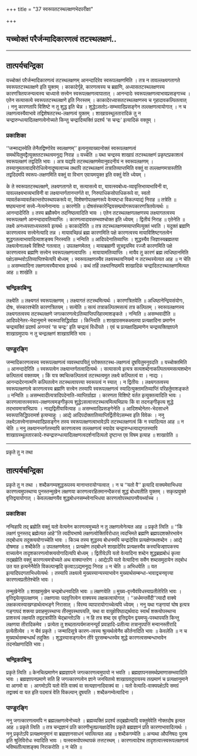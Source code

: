 +++
title = "37 स्वरूपतटस्थलक्षणभेदपरीक्षा"

+++


## यच्चोक्तं परैर्जन्मादिकारणत्वं तटस्थलक्षणं..

****

## **तात्पर्यचन्द्रिका**

यच्चोक्तं परैर्जन्मादिकारणत्वं तटस्थलक्षणम् आनन्दादिरेव स्वरूपलक्षणमिति । तत्र न तावल्लक्ष्यगतागते स्वरूपतटस्थलक्षणे इति युक्तम् । काकादेर्गृहे, कारणत्वस्य च ब्रह्मणि, अध्यासतटस्थलक्षणस्य कारणत्रितयजन्यत्वस्य चाध्यासे सत्त्वेन स्वरूपलक्षणत्वापातात् । आनन्दादेः स्वरूपलक्षणत्वाभावप्रसङ्गाच्च । एतेन सत्यासत्ये स्वरूपतटस्थलक्षणे इति निरस्तम् । काकादेरध्यासतटस्थलक्षणस्य च गृहादावकल्पितत्वात् । ननु कारणतापि विशिष्टे न तु शुद्ध इति चेन्न । शुद्धेऽसतोऽ-सम्भवादिप्रसङ्गेन तल्लक्षणत्वायोगात् । न च लक्षणत्वस्यैवाभावे तद्विशेषतटस्थ-लक्षणत्वं युक्तम् । शाखाग्रस्थूलतारादिकं तु न चन्द्रारुन्धत्यादिलक्षणत्वेनोच्यते किन्तु चन्द्रादिव्यक्तिं प्रदर्श्य ‘स चन्द्रः’ इत्यादिकं वक्तुम् ।

### **प्रकाशिका**

‘‘जन्माद्यस्येति तेनैतद्विष्णोरेव स्वलक्षणम्’’ इत्यनुव्याख्यानोक्तं स्वरूपलक्षणत्वं समर्थयितुमद्वैत्युक्ततटस्थत्वमनूद्य निराह ॥ यच्चेति ॥ यथा चन्द्रस्य शाखाग्रं तटस्थलक्षणं प्रकृष्टप्रकाशत्वं स्वरूपलक्षणं तद्वदिति भावः । अत्र यद्यपि तटस्थलक्षणमेवानुवदनीयं न स्वरूपलक्षणम् । तस्यानुमतत्वादविरोधित्वेनादूष्यत्वाच्च तथापि तटस्थलक्षणं तत्रातिव्याप्तमिति वक्तुं वा तल्लक्षणमत्रास्तीति तद्वदिदमपि स्वरूप-लक्षणमिति वक्तुं वा विभाग एवायमयुक्त इति वक्तुं वेति ध्येयम् ।

के ते स्वरूपतटस्थलक्षणे, लक्ष्यगतागते वा, सत्यासत्ये वा, यावत्स्वबोध्य-व्यावृत्तिभाव्यभाविनी वा, यावल्लक्ष्यभाव्यभाविनी वा लक्ष्यान्तर्गतानन्तर्गते वा, निरुपाधिकसोपाधिकरूपे वा, स्वतो व्यावर्तकव्यावर्तकान्तरोपस्थापकरूपे वा, विशेषणोपलक्षणरूपे वेत्यष्टधा विकल्प्याद्यं निराह ॥ तत्रेति ॥ षष्ठ्यन्तानां सत्त्वे-नेत्यनेनान्वयः ॥ कारणेति ॥ दोषसंस्कारेन्द्रियसम्प्रयोगरूपकारणत्रितयेत्यर्थः ॥ आनन्दादेरिति ॥ तस्य ब्रह्मैक्येन तदनिष्ठत्वादिति भावः । एतेन तटस्थलक्षणलक्षणस्य लक्ष्यागतत्वस्य स्वरूपलक्षणे आनन्दादावतिव्याप्तिः । कारणत्वादावसम्भवश्चोक्त इति ध्येयम् । द्वितीयं निराह ॥ एतेनेति ॥ लक्ष्ये अनध्यस्ताध्यस्तरूपे इत्यर्थः ॥ काकादेरिति ॥ तत्र तटस्थलक्षणमव्याप्तमित्युक्तं भवति । यदुक्तं ब्रह्मणि कारणत्वस्य सत्त्वेनेत्यादि तन्न । मायावच्छिन्नं ब्रह्म कारणमिति पक्षे कारणत्वस्य मायाविशिष्टगतत्वेन शुद्धगतत्वाभावादित्याशङ्क्य निरस्यति ॥ नन्विति ॥ आदिपदेनातिव्याप्तिः । शुद्धस्यैव जिज्ञास्यब्रह्मतया लक्ष्यत्वेनालक्ष्ये विशिष्टे गतत्वात् । उपलक्षणमेतत् । मायाब्रह्मणी सूत्रद्वयमिव रज्जौ कारणमिति पक्षे कारणत्वस्य ब्रह्मणि सत्त्वेन स्वरूपलक्षणत्वापत्तिः । मायायामतिव्याप्तिः । मायैव तु कारणं ब्रह्म त्वधिष्ठानमिति पक्षेऽसम्भवोऽतिव्याप्तिश्चेत्यपि बोध्यम् । स्वरूपलक्षणस्यैव लक्ष्यस्थत्वनियमो न तटस्थस्येत्यत आह ॥ न चेति ॥ असम्भवादिना लक्षणत्वस्यैवाभाव इत्यर्थः । कथं तर्हि लक्ष्यानिष्ठमपि शाखादिकं चन्द्रादितटस्थलक्षणमित्यत आह ॥ शाखेति ॥

### **चन्द्रिकाबिन्दु**

लक्ष्येति ॥ लक्ष्यगतं स्वरूपलक्षणम् । लक्ष्यागतं तटस्थमित्यर्थः । कारणत्रितयेति ॥ अधिष्ठानेन्द्रियसंयोगः, दोषः, संस्कारश्चेति कारणत्रितयम् । सत्येति ॥ सत्यं तत्राकल्पितमसत्यं तत्र कल्पितम् । स्वरूपलक्षणस्य लक्ष्यगतत्वस्य तटस्थलक्षणे जगत्कारणत्वेऽतिव्याप्तिपरिहारमाशङ्कते । नन्विति ॥ असम्भवादीति ॥ आदिपदेनेतर-भेदानुमाने स्वरूपासिद्धिर्ग्राह्या । किन्त्विति ॥ शाखाग्रसमकक्ष्यतया प्रत्यक्षादिना प्रमाणेन चन्द्रव्यक्तिं प्रदर्श्य अनन्तरं ‘स चन्द्रः’ इति चन्द्रत्वं विधीयते । एवं च प्रत्यक्षादिप्रमाणेन चन्द्रव्यक्तिज्ञापने शाखाग्रमुपायः न तु चन्द्रलक्षणं शाखाग्रमिति भावः ।

### **पाण्डुरङ्गि**

जन्मादिकारणत्वस्य स्वरूपलक्षणत्वं व्यवस्थापयितुं परोक्ततटस्थ-लक्षणत्वं दूषयितुमनुवदति ॥ यच्चोक्तमिति ॥ आनन्दादेरिति ॥ स्वरूपत्वेन लक्ष्यान्तर्गतत्वादित्यर्थः । सत्यासत्ये इत्यत्र सत्यशब्देनाकल्पितत्वमसत्यशब्देन कल्पितत्वं वक्तव्यम् । किं यत्र क्वचित्कल्पितत्वं तटस्थत्वमुत लक्ष्ये कल्पितत्वं वा । नाद्यः । आनन्दादेरनात्मनि कल्पितत्वेन तटस्थत्वापत्त्या स्वरूपत्वं न स्यात् । न द्वितीयः । लक्ष्यगतत्वस्य स्वरूपलक्षणत्वे कारणत्वस्य ब्रह्मणि सत्त्वेन तस्यापि स्वरूपलक्षणत्वं स्यादित्युक्तामतिव्याप्तिं परिहर्तुमाशङ्कते ॥ नन्विति ॥ असम्भवादीत्यत्रादिपदेनाति-व्याप्तिर्ग्राह्या । कारणता विशिष्टे वर्तत इत्युक्तत्वादिति भावः । कारणत्वात्तत्स्वरूप-लक्षणत्वमङ्गीकृत्य शुद्धेऽसत्वात्तटस्थत्वमित्यभिप्रायः किं वा तदनङ्गीकृत्य शुद्धे तदभावमात्राभिप्रायः । नाद्यद्वितीयावित्याह ॥ असम्भवादिप्रसङ्गेनेति ॥ आदिशब्देनेतर-भेदसाधने स्वरूपासिद्धिपरामर्श इत्यप्याहुः । आद्ये आदिपदोक्तातिव्याप्तिर्द्वितीयेऽसम्भव इति विवेकः । ननु लक्ष्येऽसत्त्वेनासम्भवादिप्रसङ्गेन तस्य स्वरूपलक्षणत्वाभावेऽपि तटस्थलक्षणत्वं किं न स्यादित्यत आह ॥ न चेति ॥ ननु लक्ष्यानन्तर्गतस्यापि कारणत्वस्य तल्लक्षणत्वं स्यादेव चन्द्रारुन्धत्याद्यगतस्यापि शाखाग्रस्थूलतारकादे-श्चन्द्रारुन्धत्यादिलक्षणत्वदर्शनादित्यतो दृष्टान्त एव विषम इत्याह ॥ शाखाग्रेति ॥

------------------------------------------------------------------------

प्रकृते तु न तथा

## **तात्पर्यचन्द्रिका**

प्रकृते तु न तथा । शब्दैकगम्यशुद्धरूपस्य मानान्तरायोग्यत्वात् । न च ‘‘यतो वै’’ इत्यादि वाक्यमेवाभिधया कारणत्वमुपस्थाप्य पुनस्तन्मुखेन लक्षणया कारणत्वरहितमानन्दैकरसं शुद्धं बोधयतीति युक्तम् । सकृत्प्रयुक्ते वृत्तिद्वयायोगात् । केवललक्षणयैव शुद्धबोधनसम्भवेनाभिधया कारणत्वोपस्थापनवैयर्थ्याच्च ।

### **प्रकाशिका**

नन्विहापि तद् ब्रह्मेति वक्तुं यतो वेत्यनेन कारणत्वमुच्यते न तु लक्षणत्वेनेत्यत आह ॥ प्रकृते त्विति ॥ ‘‘किं लक्षणं पुनस्तद् ब्रह्मेत्यत आहे’’ति त्वदीयभाष्ये लक्षणत्वोक्तिविरोधात् त्वदभिमते ब्रह्मणि ब्रह्मपदशक्तेरभावेन तद्बोधाय तदुक्त्ययोगाच्चेति भावः । किञ्च तस्य शुद्धस्य बोधनमपि चन्द्रादेरिव प्रत्यक्षेणाथशब्देन । आद्ये दोषमाह ॥ शब्दैकेति ॥ उपलक्षणमेतत् । प्रत्यक्षेण तद्बोधने शाखादेरिव प्रत्यक्षस्यैव कस्यचिज्ज्ञापकस्य वाच्यत्वेन तादृशकारणत्वोक्त्ययोगादित्यपि बोध्यम् । द्वितीयेऽपि यतो वेत्यादिना शब्देन शुद्धब्रह्मबोधं कृत्वा तद्ब्रह्मेति वक्तुं कारणत्वमत्रोच्यते अथ वाक्यान्तरेण । आद्येऽपि यतो वेत्यादिना सर्वेण शब्दसमुदायेन तद्बोध उत यत इत्यनेनैवेति विकल्पान्हृदि कृत्वाऽऽद्यमनूद्य निराह ॥ न चेति ॥ अभिधयेति ॥ यत इत्यादिपदगताभिधयेत्यर्थः । तस्यापि लक्ष्यत्वे मुख्यस्यान्यस्याभावेन मुख्यार्थसम्बन्धा-भावाद्वचनवृत्त्या कारणत्वप्रतीतेश्चेति भावः ।

तन्मुखेनेति ॥ शाखामुखेन चन्द्रबोधनवदिति भावः ॥ लक्षणयेति ॥ मुख्य-वृत्त्यैवंविधस्याप्रतीतेरिति भावः । वृत्तिद्वयेत्युपलक्षणम् । लक्षणायाः पदवृत्तित्वेन वाक्यस्य लक्षकत्वायोगात् । ‘‘अर्धमन्तर्वेदी’’त्यादौ वाक्ये लक्षकत्वस्याखण्डार्थत्वभङ्गे निरासात् । विरम्य व्यापारायोगाच्चेत्यपि ध्येयम् । ननु यथा गङ्गायां घोष इत्यत्र गङ्गापदं शक्त्या प्रवाहमुपस्थाप्य तीरमुपस्थापयति, यथा वा वायुक्षेपिष्ठाद्यर्थवादः स्वार्थं शक्त्योपस्थाप्य प्राशस्त्यं लक्षयति तद्वदत्रापीति चेद्भ्रान्तोऽसि । न हि तत्र शब्द एव वृत्तिद्वयेन द्वयमप्यु-पस्थापयति किन्तु लक्षणया तीरादिकमेव । प्रत्येता तु शब्दतात्पर्यमजानन्पूर्वं प्रवाहादि-प्रतीत्या तत्रानुपपत्तिं मन्वानस्तीरादि प्रत्येतीत्येव । न चैवं प्रकृते । जन्मादिसूत्रे कारण-त्वस्य श्रुत्यर्थत्वेनैव कीर्तनादिति भावः ॥ केवलेति ॥ न च मुख्यार्थसम्बन्धार्थं तदुक्तिः । शुद्धस्यासङ्गत्वेन तीरे पूरसम्बन्धस्येव शुद्धे कारणत्वसम्बन्धाभावेन तदनपेक्षणादिति भावः।

### **चन्द्रिकाबिन्दु**

प्रकृते त्विति ॥ केनचित्प्रमाणेन ब्रह्मज्ञापने जगत्कारणत्वमुपायो न भवति । ब्रह्मज्ञापनसमर्थप्रमाणासम्भवादिति भावः । ब्रह्मज्ञापनप्रमाणे सति हि जगत्कारणत्वेन ज्ञाने जनयितव्ये शाखाग्रवदुपायस्य तत्प्रमाणं च प्रत्यक्षानुमाने वा आगमो वा । आगमोऽपि यतो वेति वाक्यं वा सत्यज्ञानादिवाक्यं वा । यतो वेत्यादि-वाक्यपक्षेऽपि समग्रं तद्वाक्यं वा यत इति पदमात्रं वेति विकल्पान् दूषयति । शब्दैकगम्येत्यादिना ।

### **पाण्डुरङ्गि**

ननु जगत्कारणत्वमपि न ब्रह्मलक्षणत्वेनोच्यते । ब्रह्मव्यक्तिं प्रदर्श्य तद्ब्रह्मेत्यादि वक्तुमेवेति नोक्तदोष इत्यत आह ॥ प्रकृते त्विति ॥ तत्र चन्द्रज्ञानं प्रति कारणीभूतप्रत्यक्षादेरिव प्रकृते ब्रह्मज्ञानं प्रति कारणाभावादित्यर्थः । ननु प्रकृतेऽपि प्रत्यक्षमनुमानं वा ब्रह्मज्ञानसाधनं भवत्वित्यत आह ॥ शब्दैकगम्येति ॥ अन्यथा औपनिषदः पुरुष इति श्रुतिविरोधः स्यादिति भावः । यत्स्वरूपोपस्थापकं तत्तटस्थम् । कारणत्वादेश्च तादृशत्वात्स्वरूपलक्षणत्वं भविष्यतीत्याशङ्क्य निराकरोति ॥ न चेति ॥

